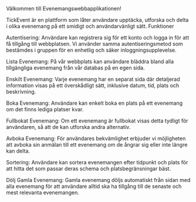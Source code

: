 Välkommen till Evenemangswebbapplikationen!

TickEvent är en plattform som låter användare upptäcka, utforska och delta i olika evenemang på ett smidigt och användarvänligt sätt.
Funktioner

Autentisering: Användare kan registrera sig för ett konto och logga in för att få tillgång till webbplatsen. Vi använder samma autentiseringsmetod som bestämdes i gruppen för en enhetlig och säker inloggningsupplevelse.

Lista Evenemang: På vår webbplats kan användare bläddra bland alla tillgängliga evenemang från vår databas på en egen sida.

Enskilt Evenemang: Varje evenemang har en separat sida där detaljerad information visas på ett överskådligt sätt, inklusive datum, tid, plats och beskrivning.

Boka Evenemang: Användare kan enkelt boka en plats på ett evenemang om det finns lediga platser kvar.

Fullbokat Evenemang: Om ett evenemang är fullbokat visas detta tydligt för användaren, så att de kan utforska andra alternativ.

Avboka Evenemang: För användares bekvämlighet erbjuder vi möjligheten att avboka sin anmälan till ett evenemang om de ångrar sig eller inte längre kan delta.

Sortering: Användare kan sortera evenemangen efter tidpunkt och plats för att hitta det som passar deras schema och platsbegränsningar bäst.

Dölj Gamla Evenemang: Gamla evenemang döljs automatiskt från sidan med alla evenemang för att användare alltid ska ha tillgång till de senaste och mest relevanta evenemangen.

